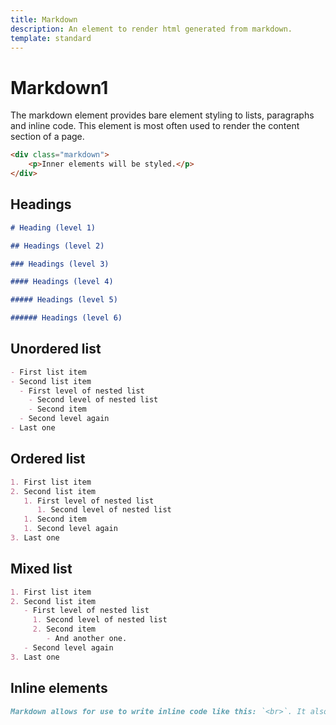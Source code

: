 ```yaml
---
title: Markdown
description: An element to render html generated from markdown.
template: standard
---
```


# Markdown1

The markdown element provides bare element styling to lists, paragraphs and inline code. This element is most often used to render the content section of a page.

```html
<div class="markdown">
	<p>Inner elements will be styled.</p>
</div>
```

## Headings

```markdown
# Heading (level 1)

## Headings (level 2)

### Headings (level 3)

#### Headings (level 4)

##### Headings (level 5)

###### Headings (level 6)
```

## Unordered list

```markdown
- First list item
- Second list item
  - First level of nested list
    - Second level of nested list
    - Second item
  - Second level again
- Last one
```

## Ordered list

```markdown
1. First list item
2. Second list item
   1. First level of nested list
      1. Second level of nested list
   1. Second item
   1. Second level again
3. Last one
```

## Mixed list

```markdown
1. First list item
2. Second list item
   - First level of nested list
     1. Second level of nested list
     2. Second item
        - And another one.
   - Second level again
3. Last one
```

## Inline elements

```markdown
Markdown allows for use to write inline code like this: `<br>`. It also allows use to easily write links to other pages [like this one](~/src/index.md).
```
